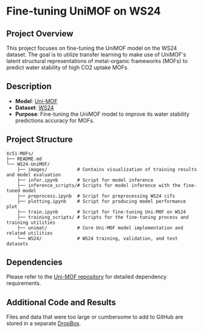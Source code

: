 # Fine-tuning UniMOF on WS24

## Project Overview
This project focuses on fine-tuning the UniMOF model on the WS24 dataset. The goal is to utilize transfer learning to make use of UniMOF's latent structural representations of metal-organic frameworks (MOFs) to predict water stability of high CO2 uptake MOFs.

## Description
- **Model**: [Uni-MOF](https://github.com/dptech-corp/Uni-MOF)
- **Dataset**: [WS24](https://chemrxiv.org/engage/chemrxiv/article-details/6627aaa721291e5d1d7a4c59)
- **Purpose**: Fine-tuning the UniMOF model to improve its water stability predictions accuracy for MOFs.

## Project Structure
```
Xc51-MOFs/
├── README.md
└── WS24-UniMOF/
    ├── images/           # Contains visualization of training results and model evaluation
    ├── infer.ipynb       # Script for model inference
    ├── inference_scripts/# Scripts for model inference with the fine-tuned model
    ├── preprocess.ipynb  # Script for preprocessing WS24 cifs
    ├── plotting.ipynb    # Script for producing model performance plot
    ├── train.ipynb       # Script for fine-tuning Uni-MOF on WS24
    ├── training_scripts/ # Scripts for the fine-tuning process and training utilities
    ├── unimat/           # Core Uni-MOF model implementation and related utilities
    └── WS24/             # WS24 training, validation, and test datasets
```

## Dependencies
Please refer to the [Uni-MOF repository](https://github.com/dptech-corp/Uni-MOF/blob/main) for detailed dependency requirements.

## Additional Code and Results
Files and data that were too large or cumbersome to add to GitHub are stored in a separate [DropBox](https://www.dropbox.com/scl/fo/ndp04q6qbwtftfdq54154/APjH7BHUiHyUa0jrx22GPNE?rlkey=6u339qp8iyc4rch1j0mnq5isn&e=2&st=qluyyoa0&dl=0).
